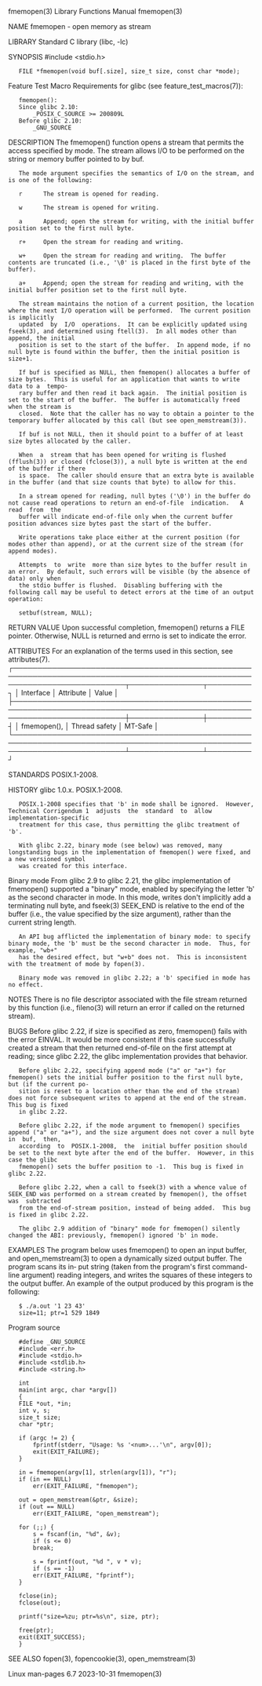 fmemopen(3)							   Library Functions Manual							   fmemopen(3)

NAME
       fmemopen -  open memory as stream

LIBRARY
       Standard C library (libc, -lc)

SYNOPSIS
       #include <stdio.h>

       FILE *fmemopen(void buf[.size], size_t size, const char *mode);

   Feature Test Macro Requirements for glibc (see feature_test_macros(7)):

       fmemopen():
	   Since glibc 2.10:
	       _POSIX_C_SOURCE >= 200809L
	   Before glibc 2.10:
	       _GNU_SOURCE

DESCRIPTION
       The fmemopen() function opens a stream that permits the access specified by mode.  The stream allows I/O to be performed on the string or memory buffer
       pointed to by buf.

       The mode argument specifies the semantics of I/O on the stream, and is one of the following:

       r      The stream is opened for reading.

       w      The stream is opened for writing.

       a      Append; open the stream for writing, with the initial buffer position set to the first null byte.

       r+     Open the stream for reading and writing.

       w+     Open the stream for reading and writing.	The buffer contents are truncated (i.e., '\0' is placed in the first byte of the buffer).

       a+     Append; open the stream for reading and writing, with the initial buffer position set to the first null byte.

       The stream maintains the notion of a current position, the location where the next I/O operation will be performed.  The current position is implicitly
       updated	by  I/O	 operations.  It can be explicitly updated using fseek(3), and determined using ftell(3).  In all modes other than append, the initial
       position is set to the start of the buffer.  In append mode, if no null byte is found within the buffer, then the initial position is size+1.

       If buf is specified as NULL, then fmemopen() allocates a buffer of size bytes.  This is useful for an application that wants to write data to a	tempo‐
       rary buffer and then read it back again.	 The initial position is set to the start of the buffer.  The buffer is automatically freed when the stream is
       closed.	Note that the caller has no way to obtain a pointer to the temporary buffer allocated by this call (but see open_memstream(3)).

       If buf is not NULL, then it should point to a buffer of at least size bytes allocated by the caller.

       When  a	stream that has been opened for writing is flushed (fflush(3)) or closed (fclose(3)), a null byte is written at the end of the buffer if there
       is space.  The caller should ensure that an extra byte is available in the buffer (and that size counts that byte) to allow for this.

       In a stream opened for reading, null bytes ('\0') in the buffer do not cause read operations to return an end-of-file  indication.   A  read  from  the
       buffer will indicate end-of-file only when the current buffer position advances size bytes past the start of the buffer.

       Write operations take place either at the current position (for modes other than append), or at the current size of the stream (for append modes).

       Attempts	 to  write  more than size bytes to the buffer result in an error.  By default, such errors will be visible (by the absence of data) only when
       the stdio buffer is flushed.  Disabling buffering with the following call may be useful to detect errors at the time of an output operation:

	   setbuf(stream, NULL);

RETURN VALUE
       Upon successful completion, fmemopen() returns a FILE pointer.  Otherwise, NULL is returned and errno is set to indicate the error.

ATTRIBUTES
       For an explanation of the terms used in this section, see attributes(7).
       ┌───────────────────────────────────────────────────────────────────────────────────────────────────────────────────────────┬───────────────┬─────────┐
       │ Interface														   │ Attribute	   │ Value   │
       ├───────────────────────────────────────────────────────────────────────────────────────────────────────────────────────────┼───────────────┼─────────┤
       │ fmemopen(),														   │ Thread safety │ MT-Safe │
       └───────────────────────────────────────────────────────────────────────────────────────────────────────────────────────────┴───────────────┴─────────┘

STANDARDS
       POSIX.1-2008.

HISTORY
       glibc 1.0.x.  POSIX.1-2008.

       POSIX.1-2008 specifies that 'b' in mode shall be ignored.  However, Technical Corrigendum 1  adjusts  the  standard  to	allow  implementation-specific
       treatment for this case, thus permitting the glibc treatment of 'b'.

       With glibc 2.22, binary mode (see below) was removed, many longstanding bugs in the implementation of fmemopen() were fixed, and a new versioned symbol
       was created for this interface.

   Binary mode
       From  glibc  2.9	 to  glibc  2.21, the glibc implementation of fmemopen() supported a "binary" mode, enabled by specifying the letter 'b' as the second
       character in mode.  In this mode, writes don't implicitly add a terminating null byte, and fseek(3) SEEK_END is relative	 to  the  end  of  the	buffer
       (i.e., the value specified by the size argument), rather than the current string length.

       An API bug afflicted the implementation of binary mode: to specify binary mode, the 'b' must be the second character in mode.  Thus, for example, "wb+"
       has the desired effect, but "w+b" does not.  This is inconsistent with the treatment of mode by fopen(3).

       Binary mode was removed in glibc 2.22; a 'b' specified in mode has no effect.

NOTES
       There  is  no file descriptor associated with the file stream returned by this function (i.e., fileno(3) will return an error if called on the returned
       stream).

BUGS
       Before glibc 2.22, if size is specified as zero, fmemopen() fails with the error EINVAL.	 It would be more consistent if this case successfully created
       a stream that then returned end-of-file on the first attempt at reading; since glibc 2.22, the glibc implementation provides that behavior.

       Before glibc 2.22, specifying append mode ("a" or "a+") for fmemopen() sets the initial buffer position to the first null byte, but (if the current po‐
       sition is reset to a location other than the end of the stream) does not force subsequent writes to append at the end of the stream.  This bug is fixed
       in glibc 2.22.

       Before glibc 2.22, if the mode argument to fmemopen() specifies append ("a" or "a+"), and the size argument does not cover a null byte  in  buf,	 then,
       according  to  POSIX.1-2008,  the  initial buffer position should be set to the next byte after the end of the buffer.  However, in this case the glibc
       fmemopen() sets the buffer position to -1.  This bug is fixed in glibc 2.22.

       Before glibc 2.22, when a call to fseek(3) with a whence value of SEEK_END was performed on a stream created by fmemopen(), the offset  was  subtracted
       from the end-of-stream position, instead of being added.	 This bug is fixed in glibc 2.22.

       The glibc 2.9 addition of "binary" mode for fmemopen() silently changed the ABI: previously, fmemopen() ignored 'b' in mode.

EXAMPLES
       The  program below uses fmemopen() to open an input buffer, and open_memstream(3) to open a dynamically sized output buffer.  The program scans its in‐
       put string (taken from the program's first command-line argument) reading integers, and writes the squares of these integers to the output buffer.   An
       example of the output produced by this program is the following:

	   $ ./a.out '1 23 43'
	   size=11; ptr=1 529 1849

   Program source

       #define _GNU_SOURCE
       #include <err.h>
       #include <stdio.h>
       #include <stdlib.h>
       #include <string.h>

       int
       main(int argc, char *argv[])
       {
	   FILE *out, *in;
	   int v, s;
	   size_t size;
	   char *ptr;

	   if (argc != 2) {
	       fprintf(stderr, "Usage: %s '<num>...'\n", argv[0]);
	       exit(EXIT_FAILURE);
	   }

	   in = fmemopen(argv[1], strlen(argv[1]), "r");
	   if (in == NULL)
	       err(EXIT_FAILURE, "fmemopen");

	   out = open_memstream(&ptr, &size);
	   if (out == NULL)
	       err(EXIT_FAILURE, "open_memstream");

	   for (;;) {
	       s = fscanf(in, "%d", &v);
	       if (s <= 0)
		   break;

	       s = fprintf(out, "%d ", v * v);
	       if (s == -1)
		   err(EXIT_FAILURE, "fprintf");
	   }

	   fclose(in);
	   fclose(out);

	   printf("size=%zu; ptr=%s\n", size, ptr);

	   free(ptr);
	   exit(EXIT_SUCCESS);
       }

SEE ALSO
       fopen(3), fopencookie(3), open_memstream(3)

Linux man-pages 6.7							  2023-10-31								   fmemopen(3)
